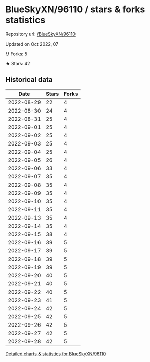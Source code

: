 # BlueSkyXN/96110 / stars & forks statistics

Repository url: [/BlueSkyXN/96110](https://github.com/BlueSkyXN/96110)

Updated on Oct 2022, 07

☋ Forks: 5

★ Stars: 42

## Historical data
| Date | Stars | Forks |
|------|-------|-------|
| 2022-08-29 | 22 | 4 | 
| 2022-08-30 | 24 | 4 | 
| 2022-08-31 | 25 | 4 | 
| 2022-09-01 | 25 | 4 | 
| 2022-09-02 | 25 | 4 | 
| 2022-09-03 | 25 | 4 | 
| 2022-09-04 | 25 | 4 | 
| 2022-09-05 | 26 | 4 | 
| 2022-09-06 | 33 | 4 | 
| 2022-09-07 | 35 | 4 | 
| 2022-09-08 | 35 | 4 | 
| 2022-09-09 | 35 | 4 | 
| 2022-09-10 | 35 | 4 | 
| 2022-09-11 | 35 | 4 | 
| 2022-09-13 | 35 | 4 | 
| 2022-09-14 | 35 | 4 | 
| 2022-09-15 | 38 | 4 | 
| 2022-09-16 | 39 | 5 | 
| 2022-09-17 | 39 | 5 | 
| 2022-09-18 | 39 | 5 | 
| 2022-09-19 | 39 | 5 | 
| 2022-09-20 | 40 | 5 | 
| 2022-09-21 | 40 | 5 | 
| 2022-09-22 | 40 | 5 | 
| 2022-09-23 | 41 | 5 | 
| 2022-09-24 | 42 | 5 | 
| 2022-09-25 | 42 | 5 | 
| 2022-09-26 | 42 | 5 | 
| 2022-09-27 | 42 | 5 | 
| 2022-09-28 | 42 | 5 | 


[Detailed charts & statistics for BlueSkyXN/96110](https://reviewgithub.com/rep/BlueSkyXN/96110)
